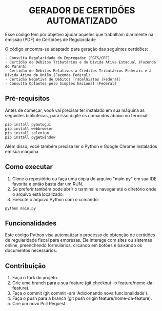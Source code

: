 <h1 align="center"> GERADOR DE CERTIDÕES AUTOMATIZADO </h1>

Esse código tem por objetivo ajudar aqueles que trabalham diarimente na emissão (PDF) de Certidões de Regularidade

O código encontra-se adaptado para geração das seguintes certidões:
```
- Consulta Regularidade do Empregador (FGTS/CRF)
- Certidão de Débitos Tributários e de Dívida Ativa Estadual (Fazenda do Paraná)
- Certidão de Débitos Relativos a Créditos Tributários Federais e à Dívida Ativa da União (Fazenda Federal)
- Certidão Negativa de Débitos Trabalhistas (Federal)
- Consulta Optantes pelo Simples Nacional (Federal)
```

## Pré-requisitos

Antes de começar, você vai precisar ter instalado em sua máquina as seguintes bibliotecas, para isso digite os comandos abaixo no terminal:
```
pip install pyautogui
pip install webbrowser
pip install selenium
pip install pygetwindow
```
Além disso, você também precisa ter o Python e Google Chrome instalados em sua máquina.

## Como executar

1. Clone o repositório ou faça uma cópia do arquivo "main.py" em sua IDE favorita e então basta dar um RUN.
2. Se preferir também pode abrir o terminal e navegar até o diretório onde o arquivo está localizado.
3. Execute o arquivo Python com o comando:
```
python main.py
```

## Funcionalidades

Este código Python visa automatizar o processo de obtenção de certidões de regularidade fiscal para empresas. Ele interage com sites ou sistemas online, preenchendo formulários, clicando em botões e baixando os documentos necessários.

## Contribuição

1. Faça o fork do projeto.
2. Crie uma branch para a sua feature (git checkout -b feature/nome-da-feature).
3. Faça o commit (git commit -am 'Adicionando nova funcionalidade').
4. Faça o push para a branch (git push origin feature/nome-da-feature).
5. Crie um novo Pull Request.

